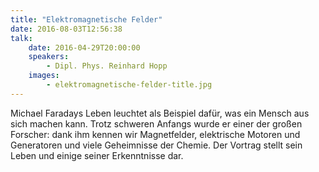 ```yaml
---
title: "Elektromagnetische Felder"
date: 2016-08-03T12:56:38
talk:
    date: 2016-04-29T20:00:00
    speakers:
        - Dipl. Phys. Reinhard Hopp
    images:
        - elektromagnetische-felder-title.jpg
---
```

Michael Faradays Leben leuchtet als Beispiel dafür, was ein Mensch aus sich machen kann. Trotz schweren Anfangs wurde er einer der großen Forscher: dank ihm kennen wir Magnetfelder, elektrische Motoren und Generatoren und viele Geheimnisse der Chemie. Der Vortrag stellt sein Leben und einige seiner Erkenntnisse dar.

